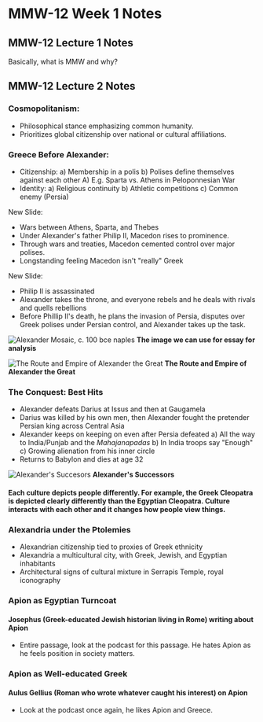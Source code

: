 # MMW-12 Week 1 Notes

## MMW-12 Lecture 1 Notes
Basically, what is MMW and why?

## MMW-12 Lecture 2 Notes
### Cosmopolitanism:
- Philosophical stance emphasizing common humanity.
- Prioritizes global citizenship over national or cultural affiliations.

### Greece Before Alexander:
- Citizenship:
  a) Membership in a polis
  b) Polises define themselves against each other
    A) E.g. Sparta vs. Athens in Peloponnesian War
- Identity:
  a) Religious continuity
  b) Athletic competitions
  c) Common enemy (Persia)  

New Slide:
- Wars between Athens, Sparta, and Thebes
- Under Alexander's father Philip II, Macedon rises to prominence.
- Through wars and treaties, Macedon cemented control over major polises.
- Longstanding feeling Macedon isn't "really" Greek  

New Slide:
- Philip II is assassinated
- Alexander takes the throne, and everyone rebels and he deals with rivals and quells rebellions
- Before Phillip II's death, he plans the invasion of Persia, disputes over Greek polises under Persian control, and Alexander takes up the task.

![Alexander Mosaic, c. 100 bce naples](https://albertis-window.com/wp-content/uploads/2017/05/Battle_of_Issus-Alexander-Mosaic.jpg)
__The image we can use for essay for analysis__

![The Route and Empire of Alexander the Great](https://cdn.britannica.com/54/64954-050-B51B177D/Alexander-the-Great-conquests-rule-menace-culture.jpg)
__The Route and Empire of Alexander the Great__

### The Conquest: Best Hits
- Alexander defeats Darius at Issus and then at Gaugamela
- Darius was killed by his own men, then Alexander fought the pretender Persian king across Central Asia
- Alexander keeps on keeping on even after Persia defeated
  a) All the way to India/Punjab and the *Mahajanapadas*
  b) In India troops say "Enough"
  c) Growing alienation from his inner circle
- Returns to Babylon and dies at age 32

![Alexander's Succesors](https://qph.cf2.quoracdn.net/main-qimg-241b24b57ec51253b016e0f5c86df3fa)
__Alexander's Successors__

#### Each culture depicts people differently. For example, the Greek Cleopatra is depicted clearly differently than the Egyptian Cleopatra. Culture interacts with each other and it changes how people view things. 

### Alexandria under the Ptolemies
- Alexandrian citizenship tied to proxies of Greek ethnicity
- Alexandria a multicultural city, with Greek, Jewish, and Egyptian inhabitants
- Architectural signs of cultural mixture in Serrapis Temple, royal iconography

### Apion as Egyptian Turncoat 
#### Josephus (Greek-educated Jewish historian living in Rome) writing about Apion
- Entire passage, look at the podcast for this passage. He hates Apion as he feels position in society matters. 

### Apion as Well-educated Greek
#### Aulus Gellius (Roman who wrote whatever caught his interest) on Apion
- Look at the podcast once again, he likes Apion and Greece.
